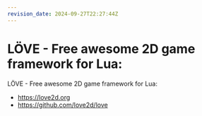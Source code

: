```yaml
---
revision_date: 2024-09-27T22:27:44Z
---
```

# LÖVE - Free awesome 2D game framework for Lua:
LÖVE - Free awesome 2D game framework for Lua:
* https://love2d.org
* https://github.com/love2d/love